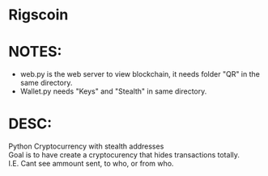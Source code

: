 # Rigscoin

# NOTES:
  - web.py is the web server to view blockchain, it needs folder "QR" in the same directory.
  - Wallet.py needs "Keys" and "Stealth" in same directory.

# DESC:

Python Cryptocurrency with stealth addresses<br>
Goal is to have create a cryptocurency that hides transactions totally. <br>
I.E. Cant see ammount sent, to who, or from who. 
